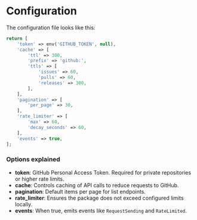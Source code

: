 # Configuration

The configuration file looks like this:

```php
return [
    'token' => env('GITHUB_TOKEN', null),
    'cache' => [
        'ttl' => 300,
        'prefix' => 'github:',
        'ttls' => [
            'issues' => 60,
            'pulls' => 60,
            'releases' => 300,
        ],
    ],
    'pagination' => [
        'per_page' => 30,
    ],
    'rate_limiter' => [
        'max' => 60,
        'decay_seconds' => 60,
    ],
    'events' => true,
];
```

### Options explained

- **token**: GitHub Personal Access Token. Required for private repositories or higher rate limits.
- **cache**: Controls caching of API calls to reduce requests to GitHub.
- **pagination**: Default items per page for list endpoints.
- **rate_limiter**: Ensures the package does not exceed configured limits locally.
- **events**: When true, emits events like `RequestSending` and `RateLimited`.
